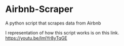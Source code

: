 # Airbnb-Scraper
A python script that scrapes data from Airbnb

I representation of how this script works is on this link.
https://youtu.be/ImlYr8yTqGE
